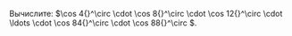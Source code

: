 Вычислите: $\cos 4{}^\circ \cdot \cos 8{}^\circ \cdot \cos 12{}^\circ \cdot \ldots \cdot \cos 84{}^\circ \cdot \cos 88{}^\circ $.